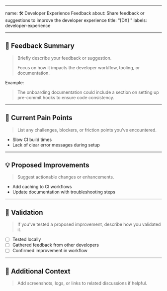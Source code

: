 <!-- Share feedback or suggestions to improve the developer experience -->
---
name: 🛠️ Developer Experience Feedback
about: Share feedback or suggestions to improve the developer experience
title: "[DX] <short summary>"
labels: developer-experience

---

## 🌟 Feedback Summary

> Briefly describe your feedback or suggestion.
>
> Focus on how it impacts the developer workflow, tooling, or documentation.

Example:
> The onboarding documentation could include a section on setting up pre-commit hooks to ensure code consistency.

---

## 🚧 Current Pain Points

> List any challenges, blockers, or friction points you’ve encountered.

- Slow CI build times
- Lack of clear error messages during setup

---

## 💡 Proposed Improvements

> Suggest actionable changes or enhancements.

- Add caching to CI workflows
- Update documentation with troubleshooting steps

---

## 🧪 Validation

> If you’ve tested a proposed improvement, describe how you validated it.

- [ ] Tested locally
- [ ] Gathered feedback from other developers
- [ ] Confirmed improvement in workflow

---

## 📎 Additional Context

> Add screenshots, logs, or links to related discussions if helpful.

